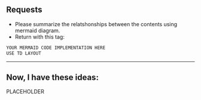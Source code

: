 <!-- ---
!-- Timestamp: 2025-05-08 00:18:26
!-- Author: ywatanabe
!-- File: /home/ywatanabe/.dotfiles/.emacs.d/lisp/genai/templates/Mermaid.md
!-- --- -->

## Requests
- Please summarize the relatshonships between the contents using mermaid diagram.
- Return with this tag:

```mmd
YOUR MERMAID CODE IMPLEMENTATION HERE
USE TD LAYOUT
```

----------
Now, I have these ideas:
----------
PLACEHOLDER

<!-- EOF -->
